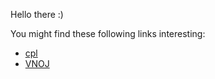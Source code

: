 Hello there :) 

You might find these following links interesting:
- [cpl](/cpl)
- [VNOJ](https://oj.vnoi.info/)

<source src="https://streamkit.discord.com/overlay/status/660930260405190688?icon=true&online=true&logo=white&text_color=%23ffffff&text_size=14&text_outline_color=%23000000&text_outline_size=0&text_shadow_color=%23000000&text_shadow_size=0&bg_color=%231e2124&bg_opacity=0.95&bg_shadow_color=%23000000&bg_shadow_size=0&invite_code=g5ghrQQwkk&limit_speaking=false&small_avatars=false&hide_names=false&fade_chat=0">
